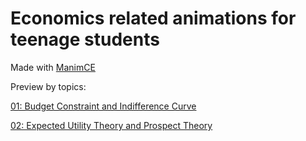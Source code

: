 # Economics related animations for teenage students

Made with [ManimCE](https://docs.manim.community/en/stable/index.html#)



Preview by topics:

[01: Budget Constraint and Indifference Curve](out/01.md)

[02: Expected Utility Theory and Prospect Theory](out/02.md)
